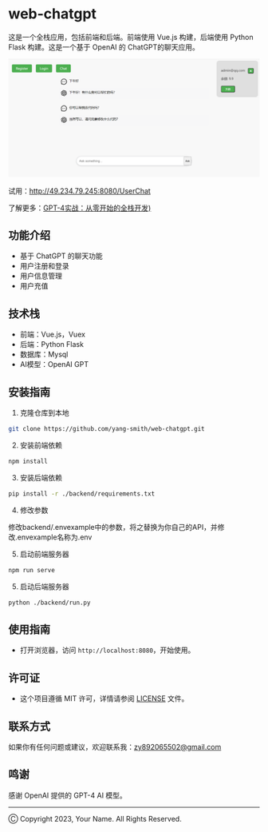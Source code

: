 # web-chatgpt

这是一个全栈应用，包括前端和后端。前端使用 Vue.js 构建，后端使用 Python Flask 构建。这是一个基于 OpenAI 的 ChatGPT的聊天应用。

![image text](https://github.com/yang-smith/web-chatgpt/blob/main/img/home.png)

试用：http://49.234.79.245:8080/UserChat

了解更多：[GPT-4实战：从零开始的全栈开发)](https://autumnriver.blue/GPT-4-dd16b378166b4264b3f0fd12eb91b003)
## 功能介绍

- 基于 ChatGPT 的聊天功能
- 用户注册和登录
- 用户信息管理
- 用户充值

## 技术栈

- 前端：Vue.js，Vuex
- 后端：Python Flask
- 数据库：Mysql
- AI模型：OpenAI GPT

## 安装指南

1. 克隆仓库到本地

```bash
git clone https://github.com/yang-smith/web-chatgpt.git
```

2. 安装前端依赖

```bash
npm install
```

3. 安装后端依赖

```bash
pip install -r ./backend/requirements.txt
```
4. 修改参数

 修改backend/.envexample中的参数，将之替换为你自己的API，并修改.envexample名称为.env

5. 启动前端服务器

```bash
npm run serve
```

5. 启动后端服务器

```bash
python ./backend/run.py
```

## 使用指南

- 打开浏览器，访问 `http://localhost:8080`，开始使用。

## 许可证

- 这个项目遵循 MIT 许可，详情请参阅 [LICENSE](LICENSE) 文件。

## 联系方式

如果你有任何问题或建议，欢迎联系我：zy892065502@gmail.com

## 鸣谢

感谢 OpenAI 提供的 GPT-4 AI 模型。

---

Ⓒ Copyright 2023, Your Name. All Rights Reserved.